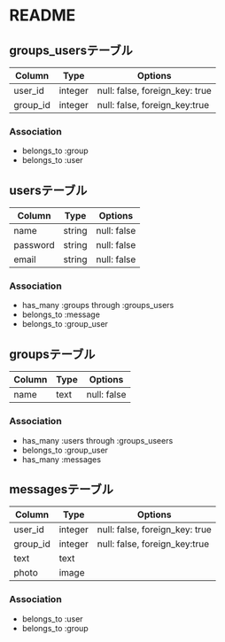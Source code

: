 # README

## groups_usersテーブル

|Column|Type|Options|
|------|----|-------|
|user_id|integer|null: false, foreign_key: true|
|group_id|integer|null: false, foreign_key:true|

### Association
- belongs_to :group
- belongs_to :user


## usersテーブル

|Column|Type|Options|
|------|----|-------|
|name|string|null: false|
|password|string|null: false|
|email|string|null: false|

### Association
- has_many :groups through :groups_users
- belongs_to :message
- belongs_to :group_user

## groupsテーブル

|Column|Type|Options|
|------|----|-------|
|name|text|null: false|

### Association
- has_many :users through :groups_useers
- belongs_to :group_user
- has_many :messages 

## messagesテーブル

|Column|Type|Options|
|------|----|-------|
|user_id|integer|null: false, foreign_key: true|
|group_id|integer|null: false, foreign_key:true|
|text|text||
|photo|image||

### Association
- belongs_to :user
- belongs_to :group

